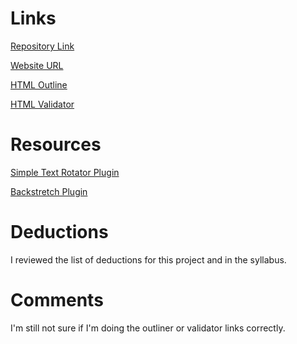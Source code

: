 # Links
[Repository Link](https://github.com/kellymarton/project_resume_marton_kelly)

[Website URL](https://kellymarton.com/resume)

[HTML Outline](https://gsnedders.html5.org/outliner/process.py)

[HTML Validator](https://validator.w3.org/nu/#file)


# Resources
[Simple Text Rotator Plugin](https://github.com/peachananr/simple-text-rotator)

[Backstretch Plugin](http://www.jquery-backstretch.com/)
# Deductions
I reviewed the list of deductions for this project and in the syllabus.
# Comments
I'm still not sure if I'm doing the outliner or validator links correctly.
